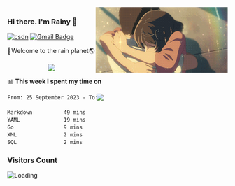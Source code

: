 <img  align='right' height="150" src="https://github.com/LikeRainDay/LikeRainDay/blob/master/pic/img_rain_1.gif?raw=true">



### Hi there. I'm Rainy :lemon:

[![csdn](https://img.shields.io/badge/-csdn-c14438?style=flat-square&logo=c&logoColor=white)](https://blog.csdn.net/qq_15807167)
[![Gmail Badge](https://img.shields.io/badge/-gmail-c14438?style=flat-square&logo=Gmail&logoColor=white&link=mailto:houshuai0816@gmail.com)](mailto:houshuai0816@gmail.com)

🚀Welcome to the rain planet🌎

<center>
<img align='center'  src="https://source.unsplash.com/user/rainyhehe/likes">
</center>

📊 **This week I spent my time on**

<img align='right'   width="300" src="https://github-readme-stats.vercel.app/api?username=LikeRainDay&show_icons=true&title_color=fff&icon_color=79ff97&text_color=9f9f9f&bg_color=151515&count_private=true">

<!--START_SECTION:waka-->

```txt
From: 25 September 2023 - To: 02 October 2023

Markdown          49 mins         █████████████▓░░░░░░░░░░░   55.03 %
YAML              19 mins         █████▒░░░░░░░░░░░░░░░░░░░   21.56 %
Go                9 mins          ██▓░░░░░░░░░░░░░░░░░░░░░░   11.05 %
XML               2 mins          ▓░░░░░░░░░░░░░░░░░░░░░░░░   03.13 %
SQL               2 mins          ▓░░░░░░░░░░░░░░░░░░░░░░░░   03.09 %
```

<!--END_SECTION:waka-->

### Visitors Count
<img align="left" src = "https://profile-counter.glitch.me/LikeRainDay/count.svg" alt ="Loading">

